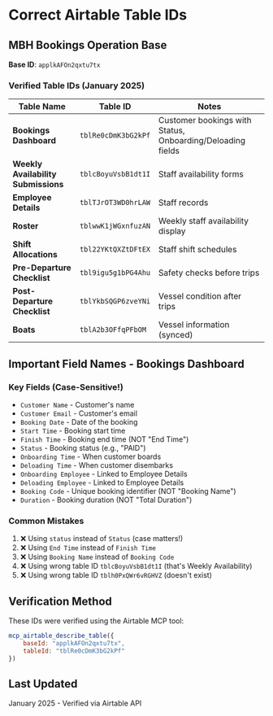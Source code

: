 # Correct Airtable Table IDs

## MBH Bookings Operation Base
**Base ID**: `applkAFOn2qxtu7tx`

### Verified Table IDs (January 2025)

| Table Name | Table ID | Notes |
|------------|----------|-------|
| **Bookings Dashboard** | `tblRe0cDmK3bG2kPf` | Customer bookings with Status, Onboarding/Deloading fields |
| **Weekly Availability Submissions** | `tblcBoyuVsbB1dt1I` | Staff availability forms |
| **Employee Details** | `tblTJrOT3WD0hrLAW` | Staff records |
| **Roster** | `tblwwK1jWGxnfuzAN` | Weekly staff availability display |
| **Shift Allocations** | `tbl22YKtQXZtDFtEX` | Staff shift schedules |
| **Pre-Departure Checklist** | `tbl9igu5g1bPG4Ahu` | Safety checks before trips |
| **Post-Departure Checklist** | `tblYkbSQGP6zveYNi` | Vessel condition after trips |
| **Boats** | `tblA2b3OFfqPFbOM` | Vessel information (synced) |

## Important Field Names - Bookings Dashboard

### Key Fields (Case-Sensitive!)
- `Customer Name` - Customer's name
- `Customer Email` - Customer's email
- `Booking Date` - Date of the booking
- `Start Time` - Booking start time
- `Finish Time` - Booking end time (NOT "End Time")
- `Status` - Booking status (e.g., "PAID")
- `Onboarding Time` - When customer boards
- `Deloading Time` - When customer disembarks
- `Onboarding Employee` - Linked to Employee Details
- `Deloading Employee` - Linked to Employee Details
- `Booking Code` - Unique booking identifier (NOT "Booking Name")
- `Duration` - Booking duration (NOT "Total Duration")

### Common Mistakes
1. ❌ Using `status` instead of `Status` (case matters!)
2. ❌ Using `End Time` instead of `Finish Time`
3. ❌ Using `Booking Name` instead of `Booking Code`
4. ❌ Using wrong table ID `tblcBoyuVsbB1dt1I` (that's Weekly Availability)
5. ❌ Using wrong table ID `tblh0PxQWr6vRGHVZ` (doesn't exist)

## Verification Method
These IDs were verified using the Airtable MCP tool:
```javascript
mcp_airtable_describe_table({
    baseId: "applkAFOn2qxtu7tx",
    tableId: "tblRe0cDmK3bG2kPf"
})
```

## Last Updated
January 2025 - Verified via Airtable API
